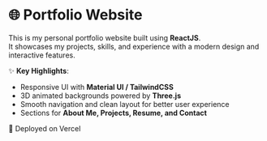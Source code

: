 # 🌐 Portfolio Website

This is my personal portfolio website built using **ReactJS**.  
It showcases my projects, skills, and experience with a modern design and interactive features.

✨ **Key Highlights**:
- Responsive UI with **Material UI / TailwindCSS**  
- 3D animated backgrounds powered by **Three.js**  
- Smooth navigation and clean layout for better user experience  
- Sections for **About Me, Projects, Resume, and Contact**  

🚀 Deployed on Vercel 
